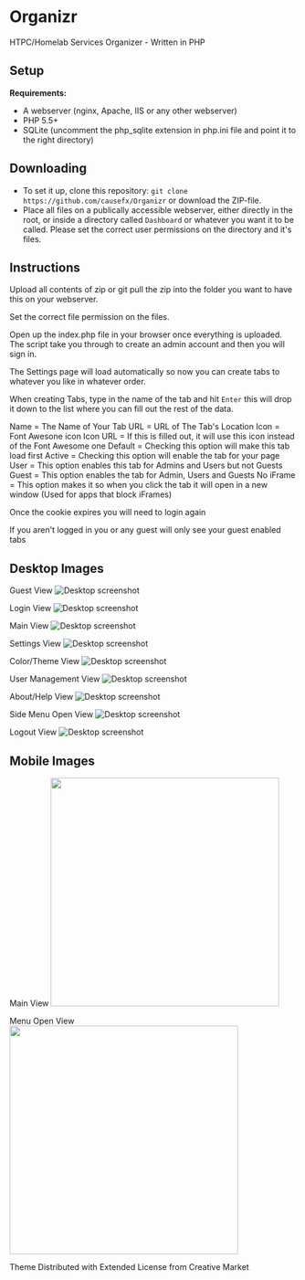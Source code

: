 # Organizr
HTPC/Homelab Services Organizer - Written in PHP

## Setup
**Requirements:** 

- A webserver (nginx, Apache, IIS or any other webserver) 
- PHP 5.5+
- SQLite (uncomment the php_sqlite extension in php.ini file and point it to the right directory)

## Downloading
- To set it up, clone this repository:
`` git clone https://github.com/causefx/Organizr `` or download the ZIP-file.
- Place all files on a publically accessible webserver, either directly in the root, or inside a directory called ``Dashboard`` or whatever you want it to be called.  Please set the correct user permissions on the directory and it's files.

## Instructions
Upload all contents of zip or git pull the zip into the folder you want to have this on your webserver.  

Set the correct file permission on the files.

Open up the index.php file in your browser once everything is uploaded.  The script take you through to create an admin account and then you will sign in.

The Settings page will load automatically so now you can create tabs to whatever you like in whatever order.

When creating Tabs, type in the name of the tab and hit ``Enter`` this will drop it down to the list where you can fill out the rest of the data.

Name = The Name of Your Tab
URL = URL of The Tab's Location
Icon = Font Awesone icon
Icon URL = If this is filled out, it will use this icon instead of the Font Awesome one
Default = Checking this option will make this tab load first
Active = Checking this option will enable the tab for your page
User = This option enables this tab for Admins and Users but not Guests
Guest = This option enables the tab for Admin, Users and Guests
No iFrame = This option makes it so when you click the tab it will open in a new window (Used for apps that block iFrames)

Once the cookie expires you will need to login again

If you aren't logged in you or any guest will only see your guest enabled tabs

## Desktop Images

Guest View
![Desktop screenshot](http://i.imgur.com/zFlDHYy.png)

Login View
![Desktop screenshot](http://i.imgur.com/QzeErt1.png)

Main View
![Desktop screenshot](http://i.imgur.com/D2vlUtb.png)

Settings View
![Desktop screenshot](http://i.imgur.com/DnDpUSp.png)

Color/Theme View
![Desktop screenshot](http://i.imgur.com/sxnDa9G.png)

User Management View
![Desktop screenshot](http://i.imgur.com/MwNC6Zr.png)

About/Help View
![Desktop screenshot](http://i.imgur.com/HYQPSEu.png)

Side Menu Open View
![Desktop screenshot](http://i.imgur.com/PLVMr0y.png)

Logout View
![Desktop screenshot](http://i.imgur.com/6zfq9UG.png)

## Mobile Images

Main View
<img src="http://i.imgur.com/pfoowtS.png" height="400">

Menu Open View
<img src="http://i.imgur.com/qQc7XKO.png" height="400">

Theme Distributed with Extended License from Creative Market
